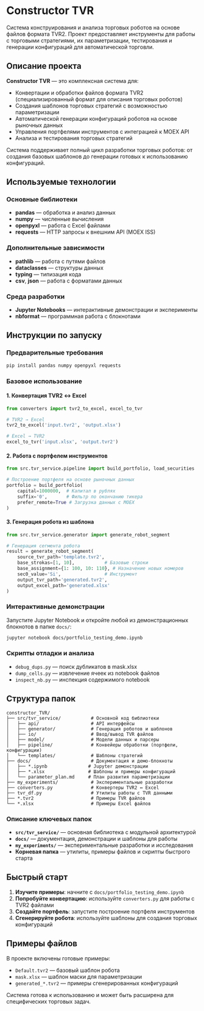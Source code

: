 # Constructor TVR

Система конструирования и анализа торговых роботов на основе файлов формата TVR2. Проект предоставляет инструменты для работы с торговыми стратегиями, их параметризации, тестирования и генерации конфигураций для автоматической торговли.

## Описание проекта

**Constructor TVR** — это комплексная система для:
- Конвертации и обработки файлов формата TVR2 (специализированный формат для описания торговых роботов)
- Создания шаблонов торговых стратегий с возможностью параметризации
- Автоматической генерации конфигураций роботов на основе рыночных данных
- Управления портфелями инструментов с интеграцией к MOEX API
- Анализа и тестирования торговых стратегий

Система поддерживает полный цикл разработки торговых роботов: от создания базовых шаблонов до генерации готовых к использованию конфигураций.

## Используемые технологии

### Основные библиотеки
- **pandas** — обработка и анализ данных
- **numpy** — численные вычисления
- **openpyxl** — работа с Excel файлами
- **requests** — HTTP запросы к внешним API (MOEX ISS)

### Дополнительные зависимости
- **pathlib** — работа с путями файлов
- **dataclasses** — структуры данных
- **typing** — типизация кода
- **csv**, **json** — работа с форматами данных

### Среда разработки
- **Jupyter Notebooks** — интерактивные демонстрации и эксперименты
- **nbformat** — программная работа с блокнотами

## Инструкции по запуску

### Предварительные требования
```bash
pip install pandas numpy openpyxl requests
```

### Базовое использование

#### 1. Конвертация TVR2 ↔ Excel
```python
from converters import tvr2_to_excel, excel_to_tvr

# TVR2 → Excel
tvr2_to_excel('input.tvr2', 'output.xlsx')

# Excel → TVR2  
excel_to_tvr('input.xlsx', 'output.tvr2')
```

#### 2. Работа с портфелем инструментов
```python
from src.tvr_service.pipeline import build_portfolio, load_securities

# Построение портфеля на основе рыночных данных
portfolio = build_portfolio(
    capital=1000000,  # Капитал в рублях
    suffix='0',       # Фильтр по окончанию тикера
    prefer_remote=True # Загрузка данных с MOEX
)
```

#### 3. Генерация робота из шаблона
```python
from src.tvr_service.generator import generate_robot_segment

# Генерация сегмента робота
result = generate_robot_segment(
    source_tvr_path='template.tvr2',
    base_strokas=[1, 10],           # Базовые строки
    base_assignment={1: 100, 10: 110}, # Назначение новых номеров
    sec0_value='Si',                # Инструмент
    output_tvr_path='generated.tvr2',
    output_excel_path='generated.xlsx'
)
```

### Интерактивные демонстрации

Запустите Jupyter Notebook и откройте любой из демонстрационных блокнотов в папке `docs/`:

```bash
jupyter notebook docs/portfolio_testing_demo.ipynb
```

### Скрипты отладки и анализа

- `debug_dups.py` — поиск дубликатов в mask.xlsx
- `dump_cells.py` — извлечение ячеек из notebook файлов  
- `inspect_nb.py` — инспекция содержимого notebook

## Структура папок

```
constructor_TVR/
├── src/tvr_service/           # Основной код библиотеки
│   ├── api/                   # API интерфейсы
│   ├── generator/             # Генерация роботов и шаблонов
│   ├── io/                    # Ввод/вывод TVR файлов
│   ├── model/                 # Модели данных и парсеры
│   ├── pipeline/              # Конвейеры обработки (портфели, конфигурации)
│   └── templates/             # Шаблоны стратегий
├── docs/                      # Документация и демо-блокноты
│   ├── *.ipynb               # Jupyter демонстрации
│   ├── *.xlsx                # Шаблоны и примеры конфигураций
│   └── parameter_plan.md     # План развития параметризации
├── my_experiments/            # Экспериментальные разработки
├── converters.py              # Конвертеры TVR2 ↔ Excel
├── tvr_df.py                  # Утилиты работы с TVR данными
├── *.tvr2                     # Примеры TVR файлов
└── *.xlsx                     # Примеры Excel файлов
```

### Описание ключевых папок

- **`src/tvr_service/`** — основная библиотека с модульной архитектурой
- **`docs/`** — документация, демонстрации и шаблоны для работы
- **`my_experiments/`** — экспериментальные разработки и исследования
- **Корневая папка** — утилиты, примеры файлов и скрипты быстрого старта

## Быстрый старт

1. **Изучите примеры**: начните с `docs/portfolio_testing_demo.ipynb`
2. **Попробуйте конвертацию**: используйте `converters.py` для работы с TVR2 файлами
3. **Создайте портфель**: запустите построение портфеля инструментов
4. **Сгенерируйте робота**: используйте шаблоны для создания торговых конфигураций

## Примеры файлов

В проекте включены готовые примеры:
- `Default.tvr2` — базовый шаблон робота
- `mask.xlsx` — шаблон маски для параметризации
- `generated_*.tvr2` — примеры сгенерированных конфигураций

Система готова к использованию и может быть расширена для специфических торговых задач.
